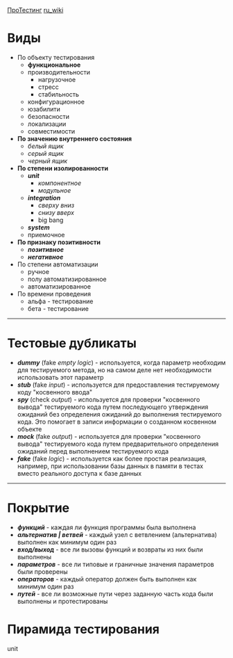 [ПроТестинг](http://www.protesting.ru/testing/)
[ru_wiki](https://ru.wikipedia.org/wiki/%D0%A2%D0%B5%D1%81%D1%82%D0%B8%D1%80%D0%BE%D0%B2%D0%B0%D0%BD%D0%B8%D0%B5_%D0%BF%D1%80%D0%BE%D0%B3%D1%80%D0%B0%D0%BC%D0%BC%D0%BD%D0%BE%D0%B3%D0%BE_%D0%BE%D0%B1%D0%B5%D1%81%D0%BF%D0%B5%D1%87%D0%B5%D0%BD%D0%B8%D1%8F)


# Виды

- По объекту тестирования
	- **функциональное**
	- производительности
		- нагрузочное
		- стресс
		- стабильность
	- конфигурационное
	- юзабилити
	- безопасности
	- локализации
	- совместимости
- **По значению внутреннего состояния**
	- *белый ящик*
	- *серый ящик*
	- *черный ящик*
- **По степени изолированности**
	- ***unit***
		- *компонентное*
		- *модульное*
	- ***integration***
		- *сверху вниз*
		- *снизу вверх*
		- big bang
	- ***system***
	- приемочное
- **По признаку позитивности**
	- ***позитивное***
	- ***негативное***
- По степени автоматизации
	- ручное
	- полу автоматизированное
	- автоматизированное
- По времени проведения
	- альфа - тестирование
	- бета - тестирование

---
# Тестовые дубликаты

- ***dummy*** (fake *empty logic*) - используется, когда параметр необходим для тестируемого метода, но на самом деле нет необходимости использовать этот параметр 
- ***stub*** (fake *input*) - используется для предоставления тестируемому коду "косвенного ввода"
- ***spy*** (check *output*) - используется для проверки "косвенного вывода" тестируемого кода путем последующего утверждения ожиданий без определения ожиданий до выполнения тестируемого кода. Это помогает в записи информации о созданном косвенном объекте
- ***mock*** (fake *output*) - используется для проверки "косвенного вывода" тестируемого кода путем предварительного определения ожиданий перед выполнением тестируемого кода
- ***fake*** (fake *logic*) - используется как более простая реализация, например, при использовании базы данных в памяти в тестах вместо реального доступа к базе данных

---
# Покрытие

- ***функций*** - каждая ли функция программы была выполнена
- ***альтернатив | ветвей*** - каждый узел с ветвлением (альтернатива) выполнен как минимум один раз
- ***вход/выход*** - все ли вызовы функций и возвраты из них были выполнены
- ***параметров*** - все ли типовые и граничные значения параметров были проверены
- ***операторов*** - каждый оператор должен быть выполнен как минимум один раз
- ***путей*** - все ли возможные пути через заданную часть кода были выполнены и протестированы

# Пирамида тестирования

unit 